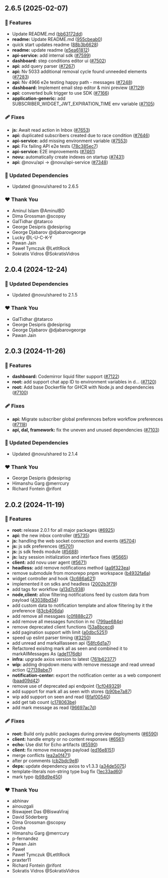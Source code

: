 ## 2.6.5 (2025-02-07)

### 🚀 Features

- Update README.md ([bb63172dd](https://github.com/novuhq/novu/commit/bb63172dd))
- **readme:** Update README.md ([955cbeab0](https://github.com/novuhq/novu/commit/955cbeab0))
- quick start updates readme ([88b3b6628](https://github.com/novuhq/novu/commit/88b3b6628))
- **readme:** update readme ([e5ea61812](https://github.com/novuhq/novu/commit/e5ea61812))
- **api-service:** add internal sdk ([#7599](https://github.com/novuhq/novu/pull/7599))
- **dashboard:** step conditions editor ui ([#7502](https://github.com/novuhq/novu/pull/7502))
- **api:** add query parser ([#7267](https://github.com/novuhq/novu/pull/7267))
- **api:** Nv 5033 additional removal cycle found unneeded elements ([#7283](https://github.com/novuhq/novu/pull/7283))
- **api:** Nv 4966 e2e testing happy path - messages ([#7248](https://github.com/novuhq/novu/pull/7248))
- **dashboard:** Implement email step editor & mini preview ([#7129](https://github.com/novuhq/novu/pull/7129))
- **api:** converted bulk trigger to use SDK ([#7166](https://github.com/novuhq/novu/pull/7166))
- **application-generic:** add SUBSCRIBER_WIDGET_JWT_EXPIRATION_TIME env variable ([#7105](https://github.com/novuhq/novu/pull/7105))

### 🩹 Fixes

- **js:** Await read action in Inbox ([#7653](https://github.com/novuhq/novu/pull/7653))
- **api:** duplicated subscribers created due to race condition ([#7646](https://github.com/novuhq/novu/pull/7646))
- **api-service:** add missing environment variable ([#7553](https://github.com/novuhq/novu/pull/7553))
- **api:** Fix failing API e2e tests ([78c385ec7](https://github.com/novuhq/novu/commit/78c385ec7))
- **api-service:** E2E improvements ([#7461](https://github.com/novuhq/novu/pull/7461))
- **novu:** automatically create indexes on startup ([#7431](https://github.com/novuhq/novu/pull/7431))
- **api:** @novu/api -> @novu/api-service ([#7348](https://github.com/novuhq/novu/pull/7348))

### 🧱 Updated Dependencies

- Updated @novu/shared to 2.6.5

### ❤️ Thank You

- Aminul Islam @AminulBD
- Dima Grossman @scopsy
- GalTidhar @tatarco
- George Desipris @desiprisg
- George Djabarov @djabarovgeorge
- Lucky @L-U-C-K-Y
- Pawan Jain
- Paweł Tymczuk @LetItRock
- Sokratis Vidros @SokratisVidros


## 2.0.4 (2024-12-24)

### 🧱 Updated Dependencies

- Updated @novu/shared to 2.1.5

### ❤️ Thank You

- GalTidhar @tatarco
- George Desipris @desiprisg
- George Djabarov @djabarovgeorge
- Pawan Jain


## 2.0.3 (2024-11-26)

### 🚀 Features

- **dashboard:** Codemirror liquid filter support ([#7122](https://github.com/novuhq/novu/pull/7122))
- **root:** add support chat app ID to environment variables in d… ([#7120](https://github.com/novuhq/novu/pull/7120))
- **root:** Add base Dockerfile for GHCR with Node.js and dependencies ([#7100](https://github.com/novuhq/novu/pull/7100))

### 🩹 Fixes

- **api:** Migrate subscriber global preferences before workflow preferences ([#7118](https://github.com/novuhq/novu/pull/7118))
- **api, dal, framework:** fix the uneven and unused dependencies ([#7103](https://github.com/novuhq/novu/pull/7103))

### 🧱 Updated Dependencies

- Updated @novu/shared to 2.1.4

### ❤️  Thank You

- George Desipris @desiprisg
- Himanshu Garg @merrcury
- Richard Fontein @rifont

## 2.0.2 (2024-11-19)

### 🚀 Features

- **root:** release 2.0.1 for all major packages ([#6925](https://github.com/novuhq/novu/pull/6925))
- **api:** the new inbox controller ([#5735](https://github.com/novuhq/novu/pull/5735))
- **js:** handling the web socket connection and events ([#5704](https://github.com/novuhq/novu/pull/5704))
- **js:** js sdk preferences ([#5701](https://github.com/novuhq/novu/pull/5701))
- **js:** js sdk feeds module ([#5688](https://github.com/novuhq/novu/pull/5688))
- **js:** lazy session initialization and interface fixes ([#5665](https://github.com/novuhq/novu/pull/5665))
- **client:** add novu user agent ([#5671](https://github.com/novuhq/novu/pull/5671))
- **headless:** add remove notifications method ([aa9f323ea](https://github.com/novuhq/novu/commit/aa9f323ea))
- remove submodule from monorepo pnpm workspace ([b4932fa6a](https://github.com/novuhq/novu/commit/b4932fa6a))
- widget controller and hook ([3c686a621](https://github.com/novuhq/novu/commit/3c686a621))
- implemented it on sdks and headless ([2002b3f79](https://github.com/novuhq/novu/commit/2002b3f79))
- add tags for workflow ([a13d7c938](https://github.com/novuhq/novu/commit/a13d7c938))
- **node,client:** allow filtering notifications feed by custom data from payload ([43038bd34](https://github.com/novuhq/novu/commit/43038bd34))
- add custom data to notification template and allow filtering by it the preference ([83cb406da](https://github.com/novuhq/novu/commit/83cb406da))
- add remove all messgaes ([c0f888c27](https://github.com/novuhq/novu/commit/c0f888c27))
- add remove all messages function in nc ([799ae684e](https://github.com/novuhq/novu/commit/799ae684e))
- remove deprecated client functions ([53a8bcecd](https://github.com/novuhq/novu/commit/53a8bcecd))
- add pagination support with limit ([a0dbc5251](https://github.com/novuhq/novu/commit/a0dbc5251))
- speed up eslint parser timing ([#3250](https://github.com/novuhq/novu/pull/3250))
- add unread and markalllasseen api ([58fc6d1a7](https://github.com/novuhq/novu/commit/58fc6d1a7))
- Refactored exisitng mark all as seen and combined it to markAllMessages As ([ade1176db](https://github.com/novuhq/novu/commit/ade1176db))
- **infra:** upgrade axios version to latest ([761b62377](https://github.com/novuhq/novu/commit/761b62377))
- **wip:** adding dropdown menu with remove message and read unread action ([27139abe7](https://github.com/novuhq/novu/commit/27139abe7))
- **notification-center:** export the notification center as a web component ([baad09d42](https://github.com/novuhq/novu/commit/baad09d42))
- remove use of deprecated api endpoint ([1cf049329](https://github.com/novuhq/novu/commit/1cf049329))
- add support for mark all as seen with stores ([b90be7a87](https://github.com/novuhq/novu/commit/b90be7a87))
- wip add support on seen and read ([6faf00540](https://github.com/novuhq/novu/commit/6faf00540))
- add get tab count ([c178063be](https://github.com/novuhq/novu/commit/c178063be))
- add mark message as read ([96697ac7d](https://github.com/novuhq/novu/commit/96697ac7d))

### 🩹 Fixes

- **root:** Build only public packages during preview deployments ([#6590](https://github.com/novuhq/novu/pull/6590))
- **client:** handle empty or no content responses ([#6561](https://github.com/novuhq/novu/pull/6561))
- **echo:** Use dist for Echo artifacts ([#5590](https://github.com/novuhq/novu/pull/5590))
- **client:** fix remove messages payload ([ed16e8151](https://github.com/novuhq/novu/commit/ed16e8151))
- merge conflicts ([ea2a0f471](https://github.com/novuhq/novu/commit/ea2a0f471))
- after pr comments ([cb2bdc9e8](https://github.com/novuhq/novu/commit/cb2bdc9e8))
- **deps:** update dependency axios to v1.3.3 ([a34de5075](https://github.com/novuhq/novu/commit/a34de5075))
- template-literals non-string type bug fix ([1ec33ad60](https://github.com/novuhq/novu/commit/1ec33ad60))
- mark typo ([b98d9e450](https://github.com/novuhq/novu/commit/b98d9e450))

### ❤️  Thank You

- abhinav
- ainouzgali
- Biswajeet Das @BiswaViraj
- David Söderberg
- Dima Grossman @scopsy
- Gosha
- Himanshu Garg @merrcury
- p-fernandez
- Pawan Jain
- Paweł
- Paweł Tymczuk @LetItRock
- praxter11
- Richard Fontein @rifont
- Sokratis Vidros @SokratisVidros